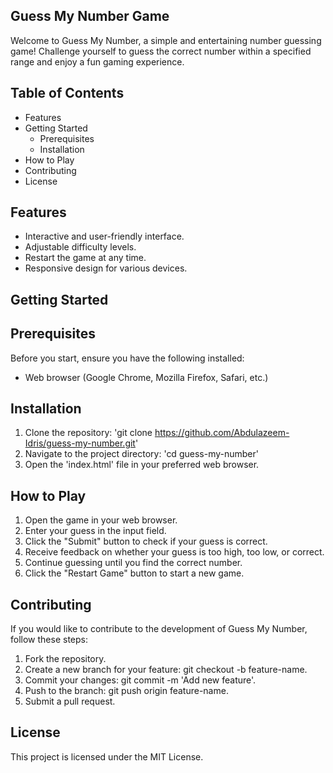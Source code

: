 ## Guess My Number Game
Welcome to Guess My Number, a simple and entertaining number guessing game! Challenge yourself to guess the correct number within a specified range and enjoy a fun gaming experience.

## Table of Contents
- Features
- Getting Started
  - Prerequisites
  - Installation
- How to Play
- Contributing
- License

## Features
- Interactive and user-friendly interface.
- Adjustable difficulty levels.
- Restart the game at any time.
- Responsive design for various devices.

## Getting Started

## Prerequisites
Before you start, ensure you have the following installed:

- Web browser (Google Chrome, Mozilla Firefox, Safari, etc.)

## Installation
1) Clone the repository:
'git clone https://github.com/Abdulazeem-Idris/guess-my-number.git'
2) Navigate to the project directory:
'cd guess-my-number'
3) Open the 'index.html' file in your preferred web browser.

## How to Play
1) Open the game in your web browser.
2) Enter your guess in the input field.
3) Click the "Submit" button to check if your guess is correct.
4) Receive feedback on whether your guess is too high, too low, or correct.
5) Continue guessing until you find the correct number.
6) Click the "Restart Game" button to start a new game.

## Contributing
If you would like to contribute to the development of Guess My Number, follow these steps:

1) Fork the repository.
2) Create a new branch for your feature: git checkout -b feature-name.
3) Commit your changes: git commit -m 'Add new feature'.
4) Push to the branch: git push origin feature-name.
5) Submit a pull request.

## License
This project is licensed under the MIT License.
